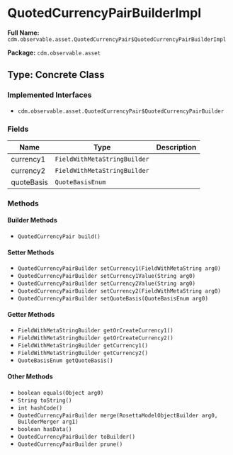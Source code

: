# QuotedCurrencyPairBuilderImpl

**Full Name:** `cdm.observable.asset.QuotedCurrencyPair$QuotedCurrencyPairBuilderImpl`

**Package:** `cdm.observable.asset`

## Type: Concrete Class

### Implemented Interfaces

- `cdm.observable.asset.QuotedCurrencyPair$QuotedCurrencyPairBuilder`

### Fields

| Name | Type | Description |
|------|------|-------------|
| currency1 | `FieldWithMetaStringBuilder` |  |
| currency2 | `FieldWithMetaStringBuilder` |  |
| quoteBasis | `QuoteBasisEnum` |  |

### Methods

#### Builder Methods

- `QuotedCurrencyPair build()`

#### Setter Methods

- `QuotedCurrencyPairBuilder setCurrency1(FieldWithMetaString arg0)`
- `QuotedCurrencyPairBuilder setCurrency1Value(String arg0)`
- `QuotedCurrencyPairBuilder setCurrency2Value(String arg0)`
- `QuotedCurrencyPairBuilder setCurrency2(FieldWithMetaString arg0)`
- `QuotedCurrencyPairBuilder setQuoteBasis(QuoteBasisEnum arg0)`

#### Getter Methods

- `FieldWithMetaStringBuilder getOrCreateCurrency1()`
- `FieldWithMetaStringBuilder getOrCreateCurrency2()`
- `FieldWithMetaStringBuilder getCurrency1()`
- `FieldWithMetaStringBuilder getCurrency2()`
- `QuoteBasisEnum getQuoteBasis()`

#### Other Methods

- `boolean equals(Object arg0)`
- `String toString()`
- `int hashCode()`
- `QuotedCurrencyPairBuilder merge(RosettaModelObjectBuilder arg0, BuilderMerger arg1)`
- `boolean hasData()`
- `QuotedCurrencyPairBuilder toBuilder()`
- `QuotedCurrencyPairBuilder prune()`

